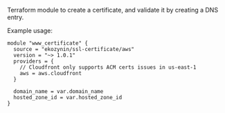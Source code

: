 Terraform module to create a certificate, and validate it by creating a DNS entry.

Example usage:

```hcl
module "www_certificate" {
  source = "ekozynin/ssl-certificate/aws"
  version = "~> 1.0.1"
  providers = {
    // Cloudfront only supports ACM certs issues in us-east-1
    aws = aws.cloudfront
  }

  domain_name = var.domain_name
  hosted_zone_id = var.hosted_zone_id
}
```
